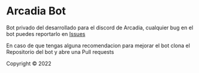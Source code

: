 # Arcadia Bot

Bot privado del desarrollado para el discord de Arcadia, cualquier bug en el bot puedes reportarlo en [Issues](https://github.com/ArcadiaRolePlay/Arcadia-Bot/issues)  

En caso de que tengas alguna recomendacion para mejorar el bot clona el Repositorio del bot y abre una Pull requests


Copyright © 2022
